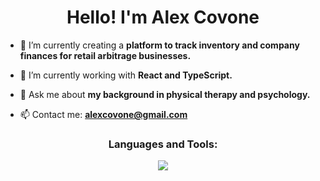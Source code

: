 <h1 align="center">Hello! I'm Alex Covone</h1>

- 🔭 I’m currently creating a **platform to track inventory and company finances for retail arbitrage businesses.**

- 🌱 I’m currently working with **React and TypeScript.**

- 💬 Ask me about **my background in physical therapy and psychology.**

- 📫 Contact me: **alexcovone@gmail.com**

<section>
<h3 align="center">Languages and Tools:</h3>
<p align="center">
    <img src="https://skillicons.dev/icons?i=html,css,js,ts,react,nodejs,express,mongodb,postgres,git&perline=5" />
</p>
